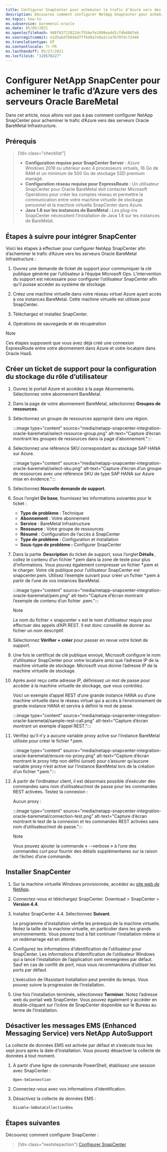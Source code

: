 ```yaml
---
title: Configurer SnapCenter pour acheminer le trafic d’Azure vers des serveurs Oracle BareMetal
description: Découvrez comment configurer NetApp SnapCenter pour acheminer le trafic d’Azure vers des serveurs Oracle BareMetal Infrastructure.
ms.topic: how-to
ms.subservice: baremetal-oracle
ms.date: 05/05/2021
ms.openlocfilehash: 9d8f83712822dcf556efe1098eadd1cfdb4867e6
ms.sourcegitcommit: e1d5abd7b8ded7ff649a7e9a2c1a7b70fdc72440
ms.translationtype: HT
ms.contentlocale: fr-FR
ms.lasthandoff: 05/27/2021
ms.locfileid: "110576227"
---
```

# <a name="set-up-netapp-snapcenter-to-route-traffic-from-azure-to-oracle-baremetal-servers"></a>Configurer NetApp SnapCenter pour acheminer le trafic d’Azure vers des serveurs Oracle BareMetal

Dans cet article, nous allons voir pas à pas comment configurer NetApp SnapCenter pour acheminer le trafic d’Azure vers des serveurs Oracle BareMetal Infrastructure. 

## <a name="prerequisites"></a>Prérequis

> [!div class="checklist"]
> - **Configuration requise pour SnapCenter Server** : Azure Windows 2019 ou ultérieur avec 4 processeurs virtuels, 16 Go de RAM et un minimum de 500 Go de stockage SSD premium managé.
> - **Configuration réseau requise pour ExpressRoute :** Un utilisateur SnapCenter pour Oracle BareMetal doit contacter Microsoft Operations pour créer les comptes réseau et permettre la communication entre votre machine virtuelle de stockage personnel et la machine virtuelle SnapCenter dans Azure.
> - **Java 1.8 sur les instances de BareMetal :** Les plug-ins SnapCenter nécessitent l’installation de Java 1.8 sur les instances de BareMetal.

## <a name="steps-to-integrate-snapcenter"></a>Étapes à suivre pour intégrer SnapCenter

Voici les étapes à effectuer pour configurer NetApp SnapCenter afin d’acheminer le trafic d’Azure vers les serveurs Oracle BareMetal Infrastructure : 

1. Ouvrez une demande de ticket de support pour communiquer la clé publique générée par l’utilisateur à l’équipe Microsoft Ops. L’intervention du support est nécessaire pour configurer l’utilisateur SnapCenter afin qu’il puisse accéder au système de stockage. 

2. Créez une machine virtuelle dans votre réseau virtuel Azure ayant accès à vos instances BareMetal. Cette machine virtuelle est utilisée pour SnapCenter. 

3. Téléchargez et installez SnapCenter. 

4. Opérations de sauvegarde et de récupération 

>[!NOTE]
> Ces étapes supposent que vous avez déjà créé une connexion ExpressRoute entre votre abonnement dans Azure et votre locataire dans Oracle HaaS.

## <a name="create-a-support-ticket-for-user-role-storage-setup"></a>Créer un ticket de support pour la configuration du stockage du rôle d’utilisateur

1. Ouvrez le portail Azure et accédez à la page Abonnements. Sélectionnez votre abonnement BareMetal.
2. Dans la page de votre abonnement BareMetal, sélectionnez **Groupes de ressources**.
3. Sélectionnez un groupe de ressources approprié dans une région.
    
    :::image type="content" source="media/netapp-snapcenter-integration-oracle-baremetal/select-resource-group.png" alt-text="Capture d’écran montrant les groupes de ressources dans la page d’abonnement.":::

4. Sélectionnez une référence SKU correspondant au stockage SAP HANA sur Azure. 

    :::image type="content" source="media/netapp-snapcenter-integration-oracle-baremetal/select-sku.png" alt-text="Capture d’écran d’un groupe de ressources avec une référence SKU de type SAP HANA sur Azure mise en évidence.":::

5. Sélectionnez **Nouvelle demande de support**.

6. Sous l’onglet **De base**, fournissez les informations suivantes pour le ticket :
    - **Type de problème** : Technique
    -   **Abonnement** : Votre abonnement
    -   **Service** : BareMetal Infrastructure
    -   **Ressource** : Votre groupe de ressources
    -   **Résumé** : Configuration de l’accès à SnapCenter
    -   **Type de problème** : Configuration et installation
    -   **Sous-type de problème :** Configurer SnapCenter

7. Dans la partie  **Description** du ticket de support, sous l’onglet **Détails** , collez le contenu d’un fichier *.pem dans la zone de texte pour plus d’informations. Vous pouvez également compresser un fichier *.pem et le charger. Votre clé publique pour l’utilisateur SnapCenter est snapcenter.pem. Utilisez l’exemple suivant pour créer un fichier *.pem à partir de l’une de vos instances BareMetal. 

    :::image type="content" source="media/netapp-snapcenter-integration-oracle-baremetal/pem.png" alt-text="Capture d’écran montrant l’exemple de contenu d’un fichier .pem.":::

    >[!NOTE]
    >Le nom du fichier « snapcenter » est le nom d’utilisateur requis pour effectuer des appels d’API REST. Il est donc conseillé de donner au fichier un nom descriptif.

8.  Sélectionnez **Vérifier + créer** pour passer en revue votre ticket de support.

9.  Une fois le certificat de clé publique envoyé, Microsoft configure le nom d’utilisateur SnapCenter pour votre locataire ainsi que l’adresse IP de la machine virtuelle de stockage. Microsoft vous donne l’adresse IP de la machine virtuelle de stockage.

10. Après avoir reçu cette adresse IP, définissez un mot de passe pour accéder à la machine virtuelle de stockage, que vous contrôlez.

    Voici un exemple d’appel REST d’une grande instance HANA ou d’une machine virtuelle dans le réseau virtuel qui a accès à l’environnement de grande instance HANA et servira à définir le mot de passe.
    
    :::image type="content" source="media/netapp-snapcenter-integration-oracle-baremetal/sample-rest-call.png" alt-text="Capture d’écran montrant un exemple d’appel REST.":::

11. Vérifiez qu’il n’y a aucune variable proxy active sur l’instance BareMetal utilisée pour créer le fichier *.pem.

     :::image type="content" source="media/netapp-snapcenter-integration-oracle-baremetal/ensure-no-proxy.png" alt-text="Capture d’écran montrant le proxy http non défini (unset) pour s’assurer qu’aucune variable proxy n’est active sur l’instance BareMetal lors de la création d’un fichier *.pem.":::

12. À partir de l’ordinateur client, il est désormais possible d’exécuter des commandes sans nom d’utilisateur/mot de passe pour les commandes REST activées. Testez la connexion : 

    Aucun proxy :

    :::image type="content" source="media/netapp-snapcenter-integration-oracle-baremetal/connection-test.png" alt-text="Capture d’écran montrant le test de la connexion et les commandes REST activées sans nom d’utilisateur/mot de passe.":::


       >[!NOTE]
       > Vous pouvez ajouter la commande « --verbose » à l’une des commandes curl pour fournir des détails supplémentaires sur la raison de l’échec d’une commande.

## <a name="install-snapcenter"></a>Installer SnapCenter

1. Sur la machine virtuelle Windows provisionnée, accédez au [site web de NetApp](https://mysupport.netapp.com/site/products/all/details/snapcenter/downloads-tab).

2. Connectez-vous et téléchargez SnapCenter. Download > SnapCenter > **Version 4.4**.

3. Installez SnapCenter 4.4. Sélectionnez **Suivant**.

    Le programme d’installation vérifie les prérequis de la machine virtuelle. Notez la taille de la machine virtuelle, en particulier dans les grands environnements. Vous pouvez tout à fait continuer l’installation même si un redémarrage est en attente.

4. Configurez les informations d’identification de l’utilisateur pour SnapCenter. Les informations d’identification de l’utilisateur Windows qui a lancé l’installation de l’application sont renseignées par défaut. Sauf en cas de conflit de port, nous vous recommandons d’utiliser les ports par défaut.

    L’exécution de l’Assistant Installation peut prendre du temps. Vous pouvez suivre la progression de l’installation.
 
5. Une fois l’installation terminée, sélectionnez **Terminer**.  Notez l’adresse web du portail web SnapCenter.  Vous pouvez également y accéder en double-cliquant sur l’icône de SnapCenter disponible sur le Bureau au terme de l’installation.
 
## <a name="disable-enhanced-messaging-service-ems-messages-to-netapp-auto-support"></a>Désactiver les messages EMS (Enhanced Messaging Service) vers NetApp AutoSupport

La collecte de données EMS est activée par défaut et s’exécute tous les sept jours après la date d’installation. Vous pouvez désactiver la collecte de données à tout moment.

1. À partir d’une ligne de commande PowerShell, établissez une session avec SnapCenter :

   ```powershell-interactive
   Open-SmConnection
   ```

2. Connectez-vous avec vos informations d’identification.

3. Désactivez la collecte de données EMS : 

   ```powershell-interactive
   Disable-SmDataCollectionEms
   ```
   
## <a name="next-steps"></a>Étapes suivantes

Découvrez comment configurer SnapCenter :

> [!div class="nextstepaction"]
> [Configurer SnapCenter](configure-snapcenter-oracle-baremetal.md)
